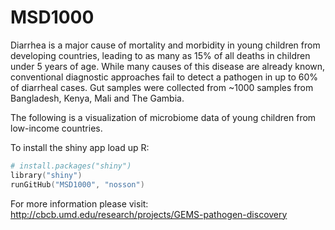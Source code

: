 MSD1000
=============
Diarrhea is a major cause of mortality and morbidity in young children from developing countries, leading to as many as 15% of all deaths in children under 5 years of age. While many causes of this disease are already known, conventional diagnostic approaches fail to detect a pathogen in up to 60% of diarrheal cases. Gut samples were collected from ~1000 samples from Bangladesh, Kenya, Mali and The Gambia. 


The following is a visualization of microbiome data of young children from low-income countries.

To install the shiny app load up R:
```S
# install.packages("shiny")
library("shiny")
runGitHub("MSD1000", "nosson")
```
For more information please visit: http://cbcb.umd.edu/research/projects/GEMS-pathogen-discovery
